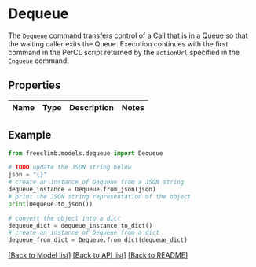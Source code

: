 # Dequeue

The `Dequeue` command transfers control of a Call that is in a Queue so that the waiting caller exits the Queue. Execution continues with the first command in the PerCL script returned by the `actionUrl` specified in the `Enqueue` command.

## Properties

Name | Type | Description | Notes
------------ | ------------- | ------------- | -------------

## Example

```python
from freeclimb.models.dequeue import Dequeue

# TODO update the JSON string below
json = "{}"
# create an instance of Dequeue from a JSON string
dequeue_instance = Dequeue.from_json(json)
# print the JSON string representation of the object
print(Dequeue.to_json())

# convert the object into a dict
dequeue_dict = dequeue_instance.to_dict()
# create an instance of Dequeue from a dict
dequeue_from_dict = Dequeue.from_dict(dequeue_dict)
```
[[Back to Model list]](../README.md#documentation-for-models) [[Back to API list]](../README.md#documentation-for-api-endpoints) [[Back to README]](../README.md)


